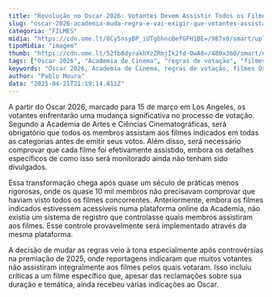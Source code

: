```yaml
---
title: "Revolução no Oscar 2026: Votantes Devem Assistir Todos os Filmes para Votar"
slug: "oscar-2026-academia-muda-regra-e-vai-exigir-que-votantes-assistam-aos-filmes"
categoria: "FILMES"
midia: "https://cdn.ome.lt/8Cy5nsyBP_iUTgbhncBefGFH1BE=/987x0/smart/uploads/conteudo/fotos/00_j1zeuy6.jpg"
tipoMidia: "imagem"
thumb: "https://cdn.ome.lt/52fb8dyrakhYzZRmjIk2fd-OwA8=/480x360/smart/extras/conteudos/Captura_de_tela_2025-04-21_172607.png"
tags: ["Oscar 2026", "Academia de Cinema", "regras de votação", "filmes Oscar", "justiça na votação", "votantes Oscar"]
keywords: "Oscar 2026, Academia de Cinema, regras de votação, filmes Oscar, justiça na votação, votantes Oscar"
author: "Pablo Moura"
data: "2025-04-21T21:19:14.811Z"
---
```


A partir do Oscar 2026, marcado para 15 de março em Los Angeles, os votantes enfrentarão uma mudança significativa no processo de votação. Segundo a Academia de Artes e Ciências Cinematográficas, será obrigatório que todos os membros assistam aos filmes indicados em todas as categorias antes de emitir seus votos. Além disso, será necessário comprovar que cada filme foi efetivamente assistido, embora os detalhes específicos de como isso será monitorado ainda não tenham sido divulgados.

Essa transformação chega após quase um século de práticas menos rigorosas, onde os quase 10 mil membros não precisavam comprovar que haviam visto todos os filmes concorrentes. Anteriormente, embora os filmes indicados estivessem acessíveis numa plataforma online da Academia, não existia um sistema de registro que controlasse quais membros assistiram aos filmes. Esse controle provavelmente será implementado através da mesma plataforma.

A decisão de mudar as regras veio à tona especialmente após controvérsias na premiação de 2025, onde reportagens indicaram que muitos votantes não assistiram integralmente aos filmes pelos quais votaram. Isso incluiu críticas a um filme específico que, apesar das reclamações sobre sua duração e temática, ainda recebeu várias indicações ao Oscar.